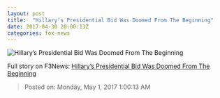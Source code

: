 ```yaml
---
layout: post
title:  "Hillary’s Presidential Bid Was Doomed From The Beginning"
date: 2017-04-30 20:00:13Z
categories: fox-news
---
```


![Hillary’s Presidential Bid Was Doomed From The Beginning](http://nation.foxnews.com/sites/nation.foxnews.com/files/styles/story_624_300/public/hillary-ap_11.jpg)




Full story on F3News: [Hillary’s Presidential Bid Was Doomed From The Beginning](http://www.f3nws.com/n/zkXdEF)

> Posted on: Monday, May 1, 2017 1:00:13 AM
